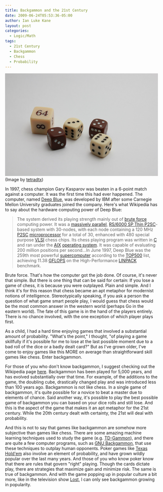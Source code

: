 ```yaml
---
title: Backgammon and the 21st Century
date: 2009-06-24T05:53:36-05:00
author: Ian Luke Kane
layout: post
categories:
  - Logic/Math
tags:
  - 21st Century
  - Backgammon
  - Chess
  - Probability
---
```


![(Image by tetradtx)](/assets/backgammon.jpg)  
(Image by [tetradtx](http://www.flickr.com/photos/tetrad/5615036451/sizes/z/in/photostream/))

In 1997, chess champion Gary Kasparov was beaten in a 6-point match
against a computer. It was the first time this had ever happened. The
computer, named
[Deep Blue](http://en.wikipedia.org/wiki/Deep_Blue_(chess_computer)),
was developed by IBM after some Carnegie Mellon University graduates
joined the company. Here's what Wikipedia has to say about the hardware
computing power of Deep Blue:

> The system derived its playing strength mainly out of
> [brute force](http://en.wikipedia.org/wiki/Brute-force_search "Brute-force search")
> computing power. It was a
> [massively parallel](http://en.wikipedia.org/wiki/Massively_parallel "Massively parallel"),
> [RS/6000 SP Thin P2SC](http://en.wikipedia.org/wiki/IBM_Scalable_POWERparallel "IBM Scalable POWERparallel")-based
> system with 30-nodes, with each node containing a 120 MHz
> [P2SC](http://en.wikipedia.org/wiki/POWER2#P2SC "POWER2")
> [microprocessor](http://en.wikipedia.org/wiki/Microprocessor "Microprocessor")
> for a total of 30, enhanced with 480 special purpose
> [VLSI](http://en.wikipedia.org/wiki/Very-large-scale_integration "Very-large-scale integration")
> chess chips. Its chess playing program was written in
> [C](http://en.wikipedia.org/wiki/C_%28programming_language%29 "C (programming language)")
> and ran under the
> [AIX](http://en.wikipedia.org/wiki/AIX_operating_system "AIX operating system")
> [operating system](http://en.wikipedia.org/wiki/Operating_system "Operating system").
> It was capable of evaluating 200 million positions per second...In
> June 1997, Deep Blue was the 259th most powerful
> [supercomputer](http://en.wikipedia.org/wiki/Supercomputer "Supercomputer")
> according to the
> [TOP500](http://en.wikipedia.org/wiki/TOP500 "TOP500") list, achieving
> 11.38 [GFLOPS](http://en.wikipedia.org/wiki/GFLOPS "GFLOPS") on the
> High-Performance
> [LINPACK](http://en.wikipedia.org/wiki/LINPACK "LINPACK") benchmark.

Brute force. That's how the computer got the job done. Of course, it's
never that simple. But there is one thing that can be said for certain:
If you lose a game of chess, it is because you were outplayed. Plain and
simple. And I think it's for this reason that chess became an apt
metaphor for modernist notions of intelligence. Stereotypically
speaking, if you ask a person the question of what game smart people
play, I would guess that chess would be the most common answer in the
western world (perhaps Go in the eastern world). The fate of this game
is in the hand of the players entirely. There is no chance involved,
with the one exception of which player plays first.

As a child, I had a hard time enjoying games that involved a substantial
amount of probability. "What's the point," I thought, "of playing a game
skillfully if it's possible for me to lose at the last possible moment
due to a bad roll of the dice or a badly dealt card?" But as I've grown
older, I've come to enjoy games like this MORE on average than
straightforward skill games like chess. Enter backgammon.

For those of you who don't know backgammon, I suggest checking out the
Wikipedia page [here](http://en.wikipedia.org/wiki/Backgammon).
Backgammon has been played for 5,000 years, and has evolved
substantially over that time. For example, of the additions to the game,
the doubling cube, drastically changed play and was introduced less than
100 years ago. Backgammon is not like chess. In a single game of
backgammon, it's quite possible for a novice to beat a master due to
elements of chance. Said another way, it's possible to play the best
possible game of backgammon you can based on your dice rolls and still
lose. And this is the aspect of the game that makes it an apt metaphor
for the 21st century. While the 20th century dealt with certainty, the
21st will deal with probability.

And this is not to say that games like backgammon are somehow more
subjective than games like chess. There are some amazing machine
learning techniques used to study the game (e.g.
[TD-Gammon](http://www.cs.ualberta.ca/~sutton/book/11/node2.html)), and
there are quite a few computer programs, such as
[GNU Backgammon](http://www.gnubg.org/), that use these techniques to
outplay human opponents. Poker games like
[Texas Hold'em](http://en.wikipedia.org/wiki/Texas_hold_%27em) also
involve an element of probability, and have grown wildly popular over
the last many years. And those of you who know poker know that there are
rules that govern "right" playing. Though the cards dictate play, there
are strategies that maximize gain and minimize risk. The same is true of
backgammon. And with the game popping up in popular culture a bit more,
like in the television show
[Lost](http://lostpedia.wikia.com/wiki/Main_Page), I can only see
backgammon growing in popularity.